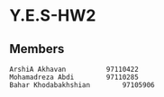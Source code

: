 # Y.E.S-HW2

## Members
	ArshiA Akhavan			97110422
	Mohamadreza Abdi		97110285
	Bahar Khodabakhshian		97105906
